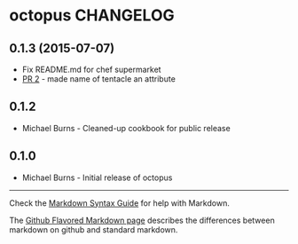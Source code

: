 octopus CHANGELOG
=================

0.1.3 (2015-07-07)
---------------
- Fix README.md for chef supermarket
- [PR 2](https://github.com/burnzy/octopus-cookbook/pull/2) - made name of tentacle an attribute

0.1.2
-------------------
- Michael Burns - Cleaned-up cookbook for public release

0.1.0
-----
- Michael Burns - Initial release of octopus

- - -
Check the [Markdown Syntax Guide](http://daringfireball.net/projects/markdown/syntax) for help with Markdown.

The [Github Flavored Markdown page](http://github.github.com/github-flavored-markdown/) describes the differences between markdown on github and standard markdown.
